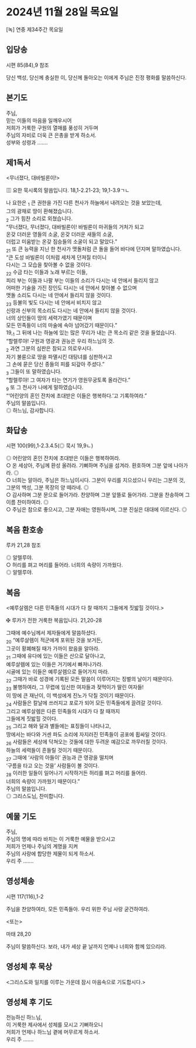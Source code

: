 # 2024년 11월 28일 목요일

[녹] 연중 제34주간 목요일  


## 입당송

시편 85(84),9 참조

당신 백성, 당신께 충실한 이, 당신께 돌아오는 이에게 주님은 진정 평화를 말씀하신다.  
  
## 본기도

주님,  
믿는 이들의 마음을 일깨우시어  
저희가 거룩한 구원의 열매를 풍성히 거두며  
주님의 자비로 더욱 큰 은총을 받게 하소서.  
성부와 성령과 …….  
  
## 제1독서

<무너졌다, 대바빌론이!>

▥ 요한 묵시록의 말씀입니다. 18,1-2.21-23; 19,1-3.9ㄱㄴ

나 요한은 <sub>1</sub> 큰 권한을 가진 다른 천사가 하늘에서 내려오는 것을 보았는데,  
그의 광채로 땅이 환해졌습니다.  
<sub>2</sub> 그가 힘찬 소리로 외쳤습니다.  
“무너졌다, 무너졌다, 대바빌론이! 바빌론이 마귀들의 거처가 되고  
온갖 더러운 영들의 소굴, 온갖 더러운 새들의 소굴,  
더럽고 미움받는 온갖 짐승들의 소굴이 되고 말았다.”  
<sub>21</sub> 또 큰 능력을 지닌 한 천사가 맷돌처럼 큰 돌을 들어 바다에 던지며 말하였습니다.  
“큰 도성 바빌론이 이처럼 세차게 던져질 터이니  
다시는 그 모습을 찾아볼 수 없을 것이다.  
<sub>22</sub> 수금 타는 이들과 노래 부르는 이들,  
피리 부는 이들과 나팔 부는 이들의 소리가 다시는 네 안에서 들리지 않고  
어떠한 기술을 가진 장인도 다시는 네 안에서 찾아볼 수 없으며  
맷돌 소리도 다시는 네 안에서 들리지 않을 것이다.  
<sub>23</sub> 등불의 빛도 다시는 네 안에서 비치지 않고  
신랑과 신부의 목소리도 다시는 네 안에서 들리지 않을 것이다.  
너의 상인들이 땅의 세력가였기 때문이며  
모든 민족들이 너의 마술에 속아 넘어갔기 때문이다.”  
19,<sub>1</sub> 그 뒤에 나는 하늘에 있는 많은 무리가 내는 큰 목소리 같은 것을 들었습니다.  
“할렐루야! 구원과 영광과 권능은 우리 하느님의 것.  
<sub>2</sub> 과연 그분의 심판은 참되고 의로우시다.  
자기 불륜으로 땅을 파멸시킨 대탕녀를 심판하시고  
그 손에 묻은 당신 종들의 피를 되갚아 주셨다.”  
<sub>3</sub> 그들이 또 말하였습니다.  
“할렐루야! 그 여자가 타는 연기가 영원무궁토록 올라간다.”  
<sub>9</sub> 또 그 천사가 나에게 말하였습니다.  
“‘어린양의 혼인 잔치에 초대받은 이들은 행복하다.’고 기록하여라.”  
주님의 말씀입니다.  
◎ 하느님, 감사합니다.  
  
## 화답송

시편 100(99),1-2.3.4.5(◎ 묵시 19,9ㄴ)

◎ 어린양의 혼인 잔치에 초대받은 이들은 행복하여라.  
○ 온 세상아, 주님께 환성 올려라. 기뻐하며 주님을 섬겨라. 환호하며 그분 앞에 나아가라. ◎  
○ 너희는 알아라, 주님은 하느님이시다. 그분이 우리를 지으셨으니 우리는 그분의 것, 그분의 백성, 그분 목장의 양 떼라네. ◎  
○ 감사하며 그분 문으로 들어가라. 찬양하며 그분 앞뜰로 들어가라. 그분을 찬송하며 그 이름 찬미하여라. ◎  
○ 주님은 참으로 좋으시고, 그분 자애는 영원하시며, 그분 진실은 대대에 이르신다. ◎  
  
## 복음 환호송

루카 21,28 참조

◎ 알렐루야.  
○ 허리를 펴고 머리를 들어라. 너희의 속량이 가까웠다.  
◎ 알렐루야.  
  
## 복음

<예루살렘은 다른 민족들의 시대가 다 찰 때까지 그들에게 짓밟힐 것이다.>

✠ 루카가 전한 거룩한 복음입니다. 21,20-28

그때에 예수님께서 제자들에게 말씀하셨다.  
<sub>20</sub> “예루살렘이 적군에게 포위된 것을 보거든,  
그곳이 황폐해질 때가 가까이 왔음을 알아라.  
<sub>21</sub> 그때에 유다에 있는 이들은 산으로 달아나고,  
예루살렘에 있는 이들은 거기에서 빠져나가라.  
시골에 있는 이들은 예루살렘으로 들어가지 마라.  
<sub>22</sub> 그때가 바로 성경에 기록된 모든 말씀이 이루어지는 징벌의 날이기 때문이다.  
<sub>23</sub> 불행하여라, 그 무렵에 임신한 여자들과 젖먹이가 딸린 여자들!  
이 땅에 큰 재난이, 이 백성에게 진노가 닥칠 것이기 때문이다.  
<sub>24</sub> 사람들은 칼날에 쓰러지고 포로가 되어 모든 민족들에게 끌려갈 것이다.  
그리고 예루살렘은 다른 민족들의 시대가 다 찰 때까지  
그들에게 짓밟힐 것이다.  
<sub>25</sub> 그리고 해와 달과 별들에는 표징들이 나타나고,  
땅에서는 바다와 거센 파도 소리에 자지러진 민족들이 공포에 휩싸일 것이다.  
<sub>26</sub> 사람들은 세상에 닥쳐오는 것들에 대한 두려운 예감으로 까무러칠 것이다.  
하늘의 세력들이 흔들릴 것이기 때문이다.  
<sub>27</sub> 그때에 ‘사람의 아들이’ 권능과 큰 영광을 떨치며  
‘구름을 타고 오는 것을’ 사람들이 볼 것이다.  
<sub>28</sub> 이러한 일들이 일어나기 시작하거든 허리를 펴고 머리를 들어라.  
너희의 속량이 가까웠기 때문이다.”  
주님의 말씀입니다.  
◎ 그리스도님, 찬미합니다.  
  
## 예물 기도

주님,  
주님의 명에 따라 바치는 이 거룩한 예물을 받으시고  
저희가 언제나 주님의 계명을 지켜  
주님의 사랑에 합당한 제물이 되게 하소서.  
우리 주 …….  
  
## 영성체송

시편 117(116),1-2

주님을 찬양하여라, 모든 민족들아. 우리 위한 주님 사랑 굳건하여라.  
  
<또는>  
  
마태 28,20  
  
주님이 말씀하신다. 보라, 내가 세상 끝 날까지 언제나 너희와 함께 있으리라.  
## 영성체 후 묵상

<그리스도와 일치를 이루는 가운데 잠시 마음속으로 기도합시다.>  
## 영성체 후 기도

전능하신 하느님,  
이 거룩한 제사에서 성체를 모시고 기뻐하오니  
저희가 언제나 하느님 곁에 머무르게 하소서.  
우리 주 …….